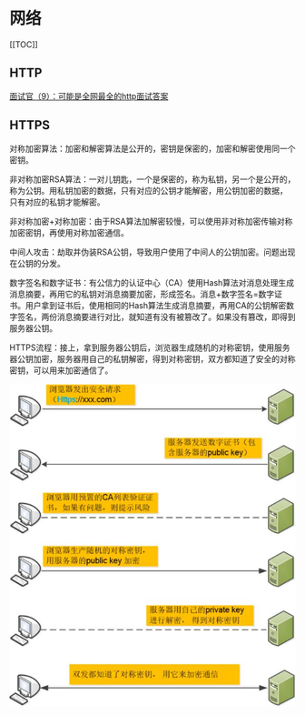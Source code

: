 # 网络

[[TOC]]

## HTTP

[面试官（9）：可能是全网最全的http面试答案](https://juejin.im/post/5d032b77e51d45777a126183)



## HTTPS

对称加密算法：加密和解密算法是公开的，密钥是保密的，加密和解密使用同一个密钥。

非对称加密RSA算法：一对儿钥匙，一个是保密的，称为私钥，另一个是公开的，称为公钥。用私钥加密的数据，只有对应的公钥才能解密，用公钥加密的数据， 只有对应的私钥才能解密。

非对称加密+对称加密：由于RSA算法加解密较慢，可以使用非对称加密传输对称加密密钥，再使用对称加密通信。

中间人攻击：劫取并伪装RSA公钥，导致用户使用了中间人的公钥加密。问题出现在公钥的分发。

数字签名和数字证书：有公信力的认证中心（CA）使用Hash算法对消息处理生成消息摘要，再用它的私钥对消息摘要加密，形成签名。消息+数字签名=数字证书。用户拿到证书后，使用相同的Hash算法生成消息摘要，再用CA的公钥解密数字签名，两份消息摘要进行对比，就知道有没有被篡改了。如果没有篡改，即得到服务器公钥。

HTTPS流程：接上，拿到服务器公钥后，浏览器生成随机的对称密钥，使用服务器公钥加密，服务器用自己的私钥解密，得到对称密钥，双方都知道了安全的对称密钥，可以用来加密通信了。

![https](./images/https.jpeg)


